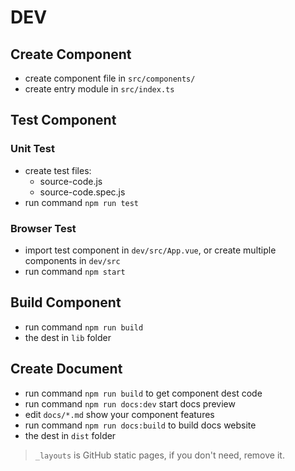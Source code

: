 # DEV

## Create Component

- create component file in `src/components/`
- create entry module in `src/index.ts`

## Test Component

### Unit Test

- create test files:
  - source-code.js
  - source-code.spec.js
- run command `npm run test`

### Browser Test

- import test component in `dev/src/App.vue`, or create multiple components in `dev/src`
- run command `npm start`

## Build Component

- run command `npm run build`
- the dest in `lib` folder

## Create Document

- run command `npm run build` to get component dest code
- run command `npm run docs:dev` start docs preview
- edit `docs/*.md` show your component features
- run command `npm run docs:build` to build docs website
- the dest in `dist` folder

> `_layouts` is GitHub static pages, if you don't need, remove it.

